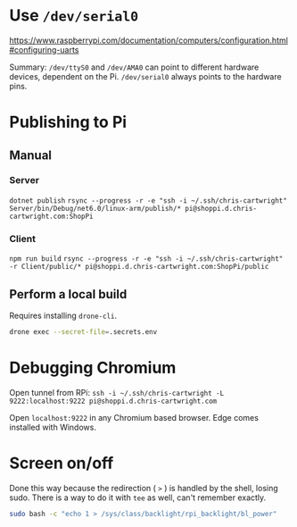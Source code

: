 # Use `/dev/serial0`

https://www.raspberrypi.com/documentation/computers/configuration.html#configuring-uarts

Summary: `/dev/ttyS0` and `/dev/AMA0` can point to different hardware devices, dependent on the Pi.
`/dev/serial0` always points to the hardware pins.

# Publishing to Pi

## Manual

### Server
`dotnet publish`
`rsync --progress -r -e "ssh -i ~/.ssh/chris-cartwright" Server/bin/Debug/net6.0/linux-arm/publish/* pi@shoppi.d.chris-cartwright.com:ShopPi`

### Client
`npm run build`
`rsync --progress -r -e "ssh -i ~/.ssh/chris-cartwright" -r Client/public/* pi@shoppi.d.chris-cartwright.com:ShopPi/public`

## Perform a local build

Requires installing `drone-cli`.

```sh
drone exec --secret-file=.secrets.env
```

# Debugging Chromium

Open tunnel from RPi: `ssh -i ~/.ssh/chris-cartwright -L 9222:localhost:9222 pi@shoppi.d.chris-cartwright.com`

Open `localhost:9222` in any Chromium based browser. Edge comes installed with Windows.

# Screen on/off

Done this way because the redirection ( `>` ) is handled by the shell, losing sudo.
There is a way to do it with `tee` as well, can't remember exactly.

```bash
sudo bash -c "echo 1 > /sys/class/backlight/rpi_backlight/bl_power"
```